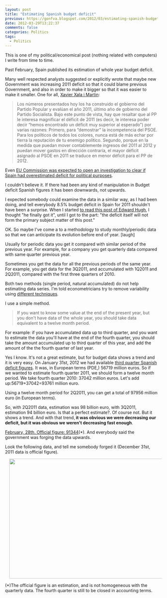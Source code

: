 ```yaml
---
layout: post
title: "Estimating Spanish budget deficit"
previous: https://gonfva.blogspot.com/2012/03/estimating-spanish-budget-deficit.html
date: 2012-03-29T13:22:37
comments: false
categories: Politics
tags:
  - Politics
---
```


This is one of my political/economical post (nothing related with computers) I write from time to time.


Past February, Spain published its estimation of whole year budget deficit.


Many well respected analysts suggested or explicitly wrote that maybe new Government was increasing 2011 deficit so that it could blame previous Government, and also in order to make it bigger so that it was easier to make it smaller. One for all, [Xavier Xala i Martin](http://salaimartin.com/random-thoughts/item/227-d%C3%A9ficit-p%C3%BAblico-en-espa%C3%B1a.html):



> Los números presentados hoy los ha construido el gobierno del Partido Popular y evalúan el año 2011, último año de gobierno del Partido Socialista. Bajo este punto de vista, hay que resaltar que al PP le interesa magnificar el déficit de 2011 (es decir, le interesa poder decir “hemos encontrado un déficit muy superior al esperado”) por varias razones: Primero, para “demostrar” la incompetencia del PSOE. Para los políticos de todos los colores, nunca está de más echar por tierra la reputación de tu enemigo político. Segundo, porque en la medida que puedan mover contablemente ingresos del 2011 al 2012 y puedan mover gastos en dirección contraria, el mayor déficit asignado al PSOE en 2011 se traduce en menor déficit para el PP de 2012.


Even [EU Commission was expected to open an investigation to clear if Spain had overestimated deficit for political purposes](http://www.reuters.com/article/2012/03/09/us-eu-spain-deficit-idUSBRE8280V120120309).


I couldn't believe it. If there had been any kind of manipulation in Budget deficit Spanish figures it has been downwards, not upwards.


I expected somebody could examine the data in a similar way, as I had been doing, and tell everybody 8.5% budget deficit in Spain for 2011 shouldn't have been a surprise. When I started [to read this post of Edward Hugh](http://spaineconomy.blogspot.com.es/2012/03/homeric-similes-and-spanish-debt.html), I thought "he finally got it", until I got to the part: "the deficit itself will not form the primary subject matter of this post."


OK. So maybe I've come a to a methodology to study monthly/periodic data so that we can anticipate its evolution before end of year. [laugh]


Usually for periodic data you get it compared with similar period of the previous year. For example, for a company you get quarterly data compared with same quarter previous year.


Sometimes you get the data for all the previous periods of the same year. For example, you get data for the 3Q2011, and accumulated with 1Q2011 and 2Q2011, compared with the first three quarters of 2010.


Both two methods (single period, natural accumulated) do not help estimating data series. I'm told econometricians try to remove variability using [different techniques](http://www.mecon.gov.ar/secpro/dir_cn/desestacionalizacion/doc0.htm).


I use a simple method.


> If you want to know some value at the end of the present year, but you don't have data of  the whole year, you should take data equivalent to a twelve month period.


For example: if you have accumulated data up to third quarter, and you want to estimate the data you'll have at the end of the fourth quarter, you should take the amount accumulated up to third quarter of this year, and add the amount of the the fourth quarter of last year.


Yes I know. It's not a great estimate, but for budget data shows a trend and it is very easy. On January 31st, 2012 we had available [third quarter Spanish deficit figures](http://www.igae.pap.minhap.gob.es/sitios/igae/es-ES/InformesCuentas/Informes/Documents/Cap-Trim/3T%20AAPP.pdf). It was, in European terms (PDE,) 56719 million euros. So if we wanted to estimate fourth quarter 2011, we should form a twelve month period. We take fourth quarter 2010: 37042 million euros. Let's add up:56719+37042=93761 million euro.


Using a twelve month period for 2Q2011, you can get a total of 97956 million euro (in European terms).


So, with 2Q2011 data, estimation was 98 billion euro, with 3Q2011, estimation 94 billion euro. Is that a perfect estimate?. Of course not. But it shows a trend. And with that trend,<b> it was obvious we were decreasing our deficit, but it was obvious we weren't decreasing fast enough</b>.


[February, 28th. Official figure: 91344](http://www.minhap.gob.es/es-ES/Prensa/En%20Portada/2012/Paginas/Deficit_2011.aspx)(*). And everybody said the government was forging the data upwards.


Look the following data, and tell me somebody forged it (December 31st, 2011 data is official figure).


<div class="separator" style="clear: both; text-align: center;"><a href="http://3.bp.blogspot.com/-QCVKgLrHrFE/T3TDU9wkVRI/AAAAAAAAASQ/_zR-Qygxi2M/s1600/chart_3.png" imageanchor="1" style="margin-left: 1em; margin-right: 1em;"><img border="0" height="394" src="http://3.bp.blogspot.com/-QCVKgLrHrFE/T3TDU9wkVRI/AAAAAAAAASQ/_zR-Qygxi2M/s640/chart_3.png" width="640" /></a></div>


(*)The official figure is an estimation, and is not homogeneous with the quarterly data. The fourth quarter is still to be closed in accounting terms.
